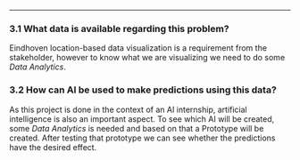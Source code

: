 

-----
### 3.1 What data is available regarding this problem?
Eindhoven location-based data visualization is a requirement from the stakeholder, however to know what we are visualizing we need to do some *Data Analytics*.

### 3.2 How can AI be used to make predictions using this data?
As this project is done in the context of an AI internship, artificial intelligence is also an important aspect. To see which AI will be created, some *Data Analytics* is needed and based on that a Prototype will be created. After testing that prototype we can see whether the predictions have the desired effect.